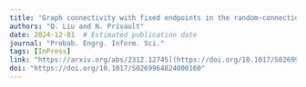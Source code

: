 ```yaml
---
title: "Graph connectivity with fixed endpoints in the random-connection model"
authors: "Q. Liu and N. Privault"
date: 2024-12-01  # Estimated publication date
journal: "Probab. Engrg. Inform. Sci."
tags: [InPress]
link: "https://arxiv.org/abs/2312.12745](https://doi.org/10.1017/S0269964824000160)"
doi: "https://doi.org/10.1017/S0269964824000160"
---
```

